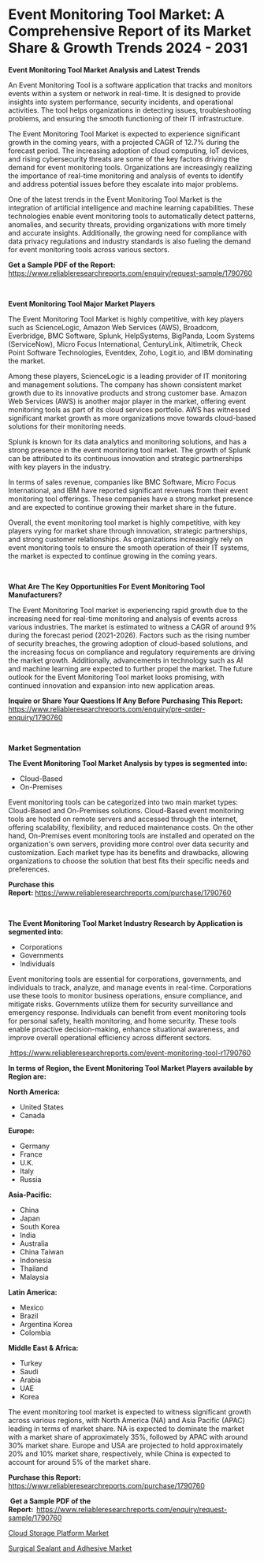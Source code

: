 <p><h1>Event Monitoring Tool Market: A Comprehensive Report of its Market Share & Growth Trends 2024 - 2031</h1></p><p><strong>Event Monitoring Tool Market Analysis and Latest Trends</strong></p>
<p><p>An Event Monitoring Tool is a software application that tracks and monitors events within a system or network in real-time. It is designed to provide insights into system performance, security incidents, and operational activities. The tool helps organizations in detecting issues, troubleshooting problems, and ensuring the smooth functioning of their IT infrastructure.</p><p>The Event Monitoring Tool Market is expected to experience significant growth in the coming years, with a projected CAGR of 12.7% during the forecast period. The increasing adoption of cloud computing, IoT devices, and rising cybersecurity threats are some of the key factors driving the demand for event monitoring tools. Organizations are increasingly realizing the importance of real-time monitoring and analysis of events to identify and address potential issues before they escalate into major problems.</p><p>One of the latest trends in the Event Monitoring Tool Market is the integration of artificial intelligence and machine learning capabilities. These technologies enable event monitoring tools to automatically detect patterns, anomalies, and security threats, providing organizations with more timely and accurate insights. Additionally, the growing need for compliance with data privacy regulations and industry standards is also fueling the demand for event monitoring tools across various sectors.</p></p>
<p><strong>Get a Sample PDF of the Report:&nbsp;</strong> <a href="https://www.reliableresearchreports.com/enquiry/request-sample/1790760">https://www.reliableresearchreports.com/enquiry/request-sample/1790760</a></p>
<p>&nbsp;</p>
<p><strong>Event Monitoring Tool Major Market Players</strong></p>
<p><p>The Event Monitoring Tool Market is highly competitive, with key players such as ScienceLogic, Amazon Web Services (AWS), Broadcom, Everbridge, BMC Software, Splunk, HelpSystems, BigPanda, Loom Systems (ServiceNow), Micro Focus International, CenturyLink, Altimetrik, Check Point Software Technologies, Eventdex, Zoho, Logit.io, and IBM dominating the market.</p><p>Among these players, ScienceLogic is a leading provider of IT monitoring and management solutions. The company has shown consistent market growth due to its innovative products and strong customer base. Amazon Web Services (AWS) is another major player in the market, offering event monitoring tools as part of its cloud services portfolio. AWS has witnessed significant market growth as more organizations move towards cloud-based solutions for their monitoring needs.</p><p>Splunk is known for its data analytics and monitoring solutions, and has a strong presence in the event monitoring tool market. The growth of Splunk can be attributed to its continuous innovation and strategic partnerships with key players in the industry.</p><p>In terms of sales revenue, companies like BMC Software, Micro Focus International, and IBM have reported significant revenues from their event monitoring tool offerings. These companies have a strong market presence and are expected to continue growing their market share in the future.</p><p>Overall, the event monitoring tool market is highly competitive, with key players vying for market share through innovation, strategic partnerships, and strong customer relationships. As organizations increasingly rely on event monitoring tools to ensure the smooth operation of their IT systems, the market is expected to continue growing in the coming years.</p></p>
<p>&nbsp;</p>
<p><strong>What Are The Key Opportunities For Event Monitoring Tool Manufacturers?</strong></p>
<p><p>The Event Monitoring Tool market is experiencing rapid growth due to the increasing need for real-time monitoring and analysis of events across various industries. The market is estimated to witness a CAGR of around 9% during the forecast period (2021-2026). Factors such as the rising number of security breaches, the growing adoption of cloud-based solutions, and the increasing focus on compliance and regulatory requirements are driving the market growth. Additionally, advancements in technology such as AI and machine learning are expected to further propel the market. The future outlook for the Event Monitoring Tool market looks promising, with continued innovation and expansion into new application areas.</p></p>
<p><strong>Inquire or Share Your Questions If Any Before Purchasing This Report:</strong> <a href="https://www.reliableresearchreports.com/enquiry/pre-order-enquiry/1790760">https://www.reliableresearchreports.com/enquiry/pre-order-enquiry/1790760</a></p>
<p>&nbsp;</p>
<p><strong>Market Segmentation</strong></p>
<p><strong>The Event Monitoring Tool Market Analysis by types is segmented into:</strong></p>
<p><ul><li>Cloud-Based</li><li>On-Premises</li></ul></p>
<p><p>Event monitoring tools can be categorized into two main market types: Cloud-Based and On-Premises solutions. Cloud-Based event monitoring tools are hosted on remote servers and accessed through the internet, offering scalability, flexibility, and reduced maintenance costs. On the other hand, On-Premises event monitoring tools are installed and operated on the organization's own servers, providing more control over data security and customization. Each market type has its benefits and drawbacks, allowing organizations to choose the solution that best fits their specific needs and preferences.</p></p>
<p><strong>Purchase this Report:&nbsp;</strong><a href="https://www.reliableresearchreports.com/purchase/1790760">https://www.reliableresearchreports.com/purchase/1790760</a></p>
<p>&nbsp;</p>
<p><strong>The Event Monitoring Tool Market Industry Research by Application is segmented into:</strong></p>
<p><ul><li>Corporations</li><li>Governments</li><li>Individuals</li></ul></p>
<p><p>Event monitoring tools are essential for corporations, governments, and individuals to track, analyze, and manage events in real-time. Corporations use these tools to monitor business operations, ensure compliance, and mitigate risks. Governments utilize them for security surveillance and emergency response. Individuals can benefit from event monitoring tools for personal safety, health monitoring, and home security. These tools enable proactive decision-making, enhance situational awareness, and improve overall operational efficiency across different sectors.</p></p>
<p><a href="https://www.reliableresearchreports.com/event-monitoring-tool-r1790760">&nbsp;https://www.reliableresearchreports.com/event-monitoring-tool-r1790760</a></p>
<p><strong>In terms of Region, the Event Monitoring Tool Market Players available by Region are:</strong></p>
<p>
    <p> <strong> North America: </strong>
        <ul>
            <li>United States</li>
            <li>Canada</li>
        </ul>
        </p> 
    <p> <strong> Europe: </strong>
        <ul>
            <li>Germany</li>
            <li>France</li>
            <li>U.K.</li>
            <li>Italy</li>
            <li>Russia</li>
        </ul>
        </p> 
    <p> <strong> Asia-Pacific: </strong>
        <ul>
            <li>China</li>
            <li>Japan</li>
            <li>South Korea</li>
            <li>India</li>
            <li>Australia</li>
            <li>China Taiwan</li>
            <li>Indonesia</li>
            <li>Thailand</li>
            <li>Malaysia</li>
        </ul>
        </p> 
    <p> <strong> Latin America: </strong>
        <ul>
            <li>Mexico</li>
            <li>Brazil</li>
            <li>Argentina Korea</li>
            <li>Colombia</li>
        </ul>
        </p> 
    <p> <strong> Middle East & Africa: </strong>
        <ul>
            <li>Turkey</li>
            <li>Saudi</li>
            <li>Arabia</li>
            <li>UAE</li>
            <li>Korea</li>
        </ul>
    </p>
    </p>
<p><p>The event monitoring tool market is expected to witness significant growth across various regions, with North America (NA) and Asia Pacific (APAC) leading in terms of market share. NA is expected to dominate the market with a market share of approximately 35%, followed by APAC with around 30% market share. Europe and USA are projected to hold approximately 20% and 10% market share, respectively, while China is expected to account for around 5% of the market share.</p></p>
<p><strong>Purchase this Report: </strong><a href="https://www.reliableresearchreports.com/purchase/1790760">https://www.reliableresearchreports.com/purchase/1790760</a></p>
<p>&nbsp;<strong>Get a Sample PDF of the Report:&nbsp;&nbsp;</strong><a href="https://www.reliableresearchreports.com/enquiry/request-sample/1790760">https://www.reliableresearchreports.com/enquiry/request-sample/1790760</a></p>
<p><strong></strong></p>
<p><p><a href="https://github.com/JennyferFeil2023/Market-Research-Report-List-1/blob/main/cloud-storage-platform-market.md">Cloud Storage Platform Market</a></p><p><a href="https://view.publitas.com/reportprime-1/surgical-sealant-and-adhesive-market-size-cagr-trends-2024-2030/">Surgical Sealant and Adhesive Market</a></p></p>